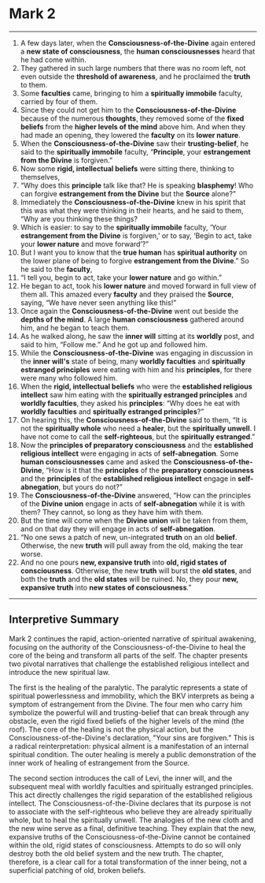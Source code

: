 # Mark 2

---

1. A few days later, when the **Consciousness-of-the-Divine** again entered a **new state of consciousness**, the **human consciousnesses** heard that he had come within.
2. They gathered in such large numbers that there was no room left, not even outside the **threshold of awareness**, and he proclaimed the **truth** to them.
3. Some **faculties** came, bringing to him a **spiritually immobile** faculty, carried by four of them.
4. Since they could not get him to the **Consciousness-of-the-Divine** because of the numerous **thoughts**, they removed some of the **fixed beliefs** from the **higher levels of the mind** above him. And when they had made an opening, they lowered the **faculty** on its **lower nature**.
5. When the **Consciousness-of-the-Divine** saw their **trusting-belief**, he said to the **spiritually immobile** faculty, “**Principle**, your **estrangement from the Divine** is forgiven.”
6. Now some **rigid, intellectual beliefs** were sitting there, thinking to themselves,
7. “Why does this **principle** talk like that? He is speaking **blasphemy**! Who can forgive **estrangement from the Divine** but the **Source** alone?”
8. Immediately the **Consciousness-of-the-Divine** knew in his spirit that this was what they were thinking in their hearts, and he said to them, “Why are you thinking these things?
9. Which is easier: to say to the **spiritually immobile** faculty, ‘Your **estrangement from the Divine** is forgiven,’ or to say, ‘Begin to act, take your **lower nature** and move forward’?”
10. But I want you to know that the **true human** has **spiritual authority** on the lower plane of being to forgive **estrangement from the Divine**.” So he said to the **faculty**,
11. “I tell you, begin to act, take your **lower nature** and go within.”
12. He began to act, took his **lower nature** and moved forward in full view of them all. This amazed every **faculty** and they praised the **Source**, saying, “We have never seen anything like this!”
13. Once again the **Consciousness-of-the-Divine** went out beside the **depths of the mind**. A large **human consciousness** gathered around him, and he began to teach them.
14. As he walked along, he saw the **inner will** sitting at its **worldly** post, and said to him, “Follow me.” And he got up and followed him.
15. While the **Consciousness-of-the-Divine** was engaging in discussion in the **inner will's** state of being, many **worldly faculties** and **spiritually estranged principles** were eating with him and his **principles**, for there were many who followed him.
16. When the **rigid, intellectual beliefs** who were the **established religious intellect** saw him eating with the **spiritually estranged principles** and **worldly faculties**, they asked his **principles**: “Why does he eat with **worldly faculties** and **spiritually estranged principles**?”
17. On hearing this, the **Consciousness-of-the-Divine** said to them, “It is not the **spiritually whole** who need a **healer**, but the **spiritually unwell**. I have not come to call the **self-righteous**, but the **spiritually estranged**.”
18. Now the **principles of preparatory consciousness** and the **established religious intellect** were engaging in acts of **self-abnegation**. Some **human consciousnesses** came and asked the **Consciousness-of-the-Divine**, “How is it that the **principles** of the **preparatory consciousness** and the **principles** of the **established religious intellect** engage in **self-abnegation**, but yours do not?”
19. The **Consciousness-of-the-Divine** answered, “How can the principles of the **Divine union** engage in acts of **self-abnegation** while it is with them? They cannot, so long as they have him with them.
20. But the time will come when the **Divine union** will be taken from them, and on that day they will engage in acts of **self-abnegation**.
21. “No one sews a patch of new, un-integrated **truth** on an old **belief**. Otherwise, the new **truth** will pull away from the old, making the tear worse.
22. And no one pours **new, expansive truth** into **old, rigid states of consciousness**. Otherwise, the new **truth** will burst the **old states**, and both the **truth** and the **old states** will be ruined. No, they pour **new, expansive truth** into **new states of consciousness**.”


---


## **Interpretive Summary**

Mark 2 continues the rapid, action-oriented narrative of spiritual awakening, focusing on the authority of the Consciousness-of-the-Divine to heal the core of the being and transform all parts of the self. The chapter presents two pivotal narratives that challenge the established religious intellect and introduce the new spiritual law.

The first is the healing of the paralytic. The paralytic represents a state of spiritual powerlessness and immobility, which the BKV interprets as being a symptom of estrangement from the Divine. The four men who carry him symbolize the powerful will and trusting-belief that can break through any obstacle, even the rigid fixed beliefs of the higher levels of the mind (the roof). The core of the healing is not the physical action, but the Consciousness-of-the-Divine's declaration, "Your sins are forgiven." This is a radical reinterpretation: physical ailment is a manifestation of an internal spiritual condition. The outer healing is merely a public demonstration of the inner work of healing of estrangement from the Source.

The second section introduces the call of Levi, the inner will, and the subsequent meal with worldly faculties and spiritually estranged principles. This act directly challenges the rigid separation of the established religious intellect. The Consciousness-of-the-Divine declares that its purpose is not to associate with the self-righteous who believe they are already spiritually whole, but to heal the spiritually unwell. The analogies of the new cloth and the new wine serve as a final, definitive teaching. They explain that the new, expansive truths of the Consciousness-of-the-Divine cannot be contained within the old, rigid states of consciousness. Attempts to do so will only destroy both the old belief system and the new truth. The chapter, therefore, is a clear call for a total transformation of the inner being, not a superficial patching of old, broken beliefs.
